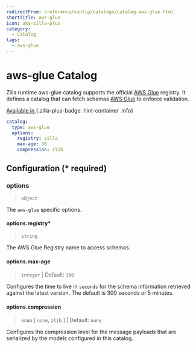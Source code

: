 ```yaml
---
redirectFrom: /reference/config/catalogs/catalog-aws-glue.html
shortTitle: aws-glue
icon: aky-zilla-plus
category:
  - Catalog
tags:
  - aws-glue
---
```


# aws-glue Catalog

Zilla runtime aws-glue catalog supports the official [AWS Glue](https://aws.amazon.com/glue/) registry. It defines a catalog that can fetch schemas [AWS Glue](https://aws.amazon.com/glue/) to enforce validation.

[Available in <ZillaPlus/>](https://www.aklivity.io/products/zilla-plus)
{.zilla-plus-badge .hint-container .info}

```yaml {2}
catalog:
  type: aws-glue
  options:
    registry: zilla
    max-age: 30
    compression: zlib
```

## Configuration (\* required)

### options

> `object`

The `aws-glue` specific options.

#### options.registry\*

> `string`

The AWS Glue Registry name to access schemas.

#### options.max-age

> `integer` | Default: `300`

Configures the time to live in `seconds` for the schema information retrieved against the latest version. The default is 300 seconds or 5 minutes.

#### options.compression

> `enum` [ `none`, `zlib` ] | Default: `none`

Configures the compression level for the message payloads that are serialized by the models configured in this catalog.
